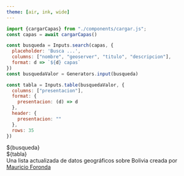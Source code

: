 ```yaml
---
theme: [air, ink, wide]
---
```


<link rel="stylesheet" href="style.css">

```js
import {cargarCapas} from "./components/cargar.js";
const capas = await cargarCapas()
```

```js
const busqueda = Inputs.search(capas, {
  placeholder: 'Busca ...',
  columns: ["nombre", "geoserver", "titulo", "descripcion"],
  format: d => `${d} capas`
})
const busquedaValor = Generators.input(busqueda)
```

```js
const tabla = Inputs.table(busquedaValor, {
  columns: ["presentacion"],
  format: {
    presentacion: (d) => d
  },
  header: {
    presentacion: ""
  },
  rows: 35
})
```
<div class="">
  <div class="listado">
    <div class="busquedaContenedor">
      ${busqueda}
    </div>
    <div class="tablaContenedor">
    ${tabla}
    </div>
  </div>
</div>

<div class="footer">Una lista actualizada de datos geográficos sobre Bolivia creada por <a href="mailto:mauriforonda@gmail.com">Mauricio Foronda</a></div>